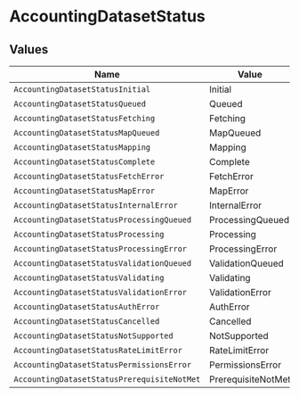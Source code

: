 # AccountingDatasetStatus


## Values

| Name                                        | Value                                       |
| ------------------------------------------- | ------------------------------------------- |
| `AccountingDatasetStatusInitial`            | Initial                                     |
| `AccountingDatasetStatusQueued`             | Queued                                      |
| `AccountingDatasetStatusFetching`           | Fetching                                    |
| `AccountingDatasetStatusMapQueued`          | MapQueued                                   |
| `AccountingDatasetStatusMapping`            | Mapping                                     |
| `AccountingDatasetStatusComplete`           | Complete                                    |
| `AccountingDatasetStatusFetchError`         | FetchError                                  |
| `AccountingDatasetStatusMapError`           | MapError                                    |
| `AccountingDatasetStatusInternalError`      | InternalError                               |
| `AccountingDatasetStatusProcessingQueued`   | ProcessingQueued                            |
| `AccountingDatasetStatusProcessing`         | Processing                                  |
| `AccountingDatasetStatusProcessingError`    | ProcessingError                             |
| `AccountingDatasetStatusValidationQueued`   | ValidationQueued                            |
| `AccountingDatasetStatusValidating`         | Validating                                  |
| `AccountingDatasetStatusValidationError`    | ValidationError                             |
| `AccountingDatasetStatusAuthError`          | AuthError                                   |
| `AccountingDatasetStatusCancelled`          | Cancelled                                   |
| `AccountingDatasetStatusNotSupported`       | NotSupported                                |
| `AccountingDatasetStatusRateLimitError`     | RateLimitError                              |
| `AccountingDatasetStatusPermissionsError`   | PermissionsError                            |
| `AccountingDatasetStatusPrerequisiteNotMet` | PrerequisiteNotMet                          |